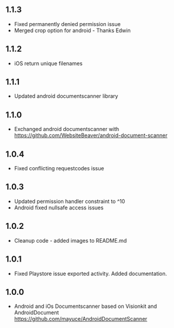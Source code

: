 ## 1.1.3
* Fixed permanently denied permission issue
* Merged crop option for android - Thanks Edwin

## 1.1.2
* iOS return unique filenames

## 1.1.1
* Updated android documentscanner library

## 1.1.0
* Exchanged android documentscanner with https://github.com/WebsiteBeaver/android-document-scanner

## 1.0.4
* Fixed conflicting requestcodes issue

## 1.0.3
* Updated permission handler constraint to ^10
* Android fixed nullsafe access issues

## 1.0.2
* Cleanup code - added images to README.md

## 1.0.1

* Fixed Playstore issue exported activity. Added documentation.

## 1.0.0

* Android and iOs Documentscanner based on Visionkit and AndroidDocument https://github.com/mayuce/AndroidDocumentScanner
